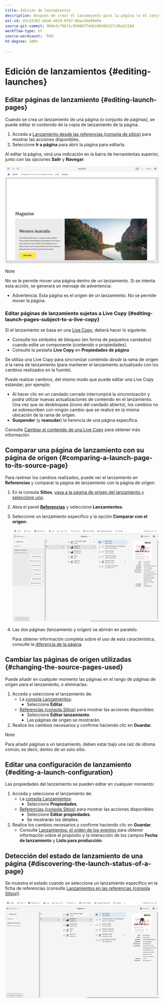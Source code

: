```yaml
---
title: Edición de lanzamientos
description: Después de crear el lanzamiento para la página (o el conjunto de páginas), se puede editar el contenido de la copia de inicio de las páginas.
exl-id: d3cd3383-e0a0-4019-9f97-8baa3be99e6e
source-git-commit: 90de3cf9bf1c949667f4de109d0b517c6be22184
workflow-type: ht
source-wordcount: '555'
ht-degree: 100%

---
```


# Edición de lanzamientos {#editing-launches}

## Editar páginas de lanzamiento {#editing-launch-pages}

Cuando se crea un lanzamiento de una página (o conjunto de páginas), se puede editar el contenido de la copia de lanzamiento de la página.

1. Acceda a [Lanzamiento desde las referencias (consola de sitios)](/help/sites-cloud/authoring/launches/overview.md#launches-in-references-sites-console) para mostrar las acciones disponibles.
1. Seleccione **Ir a página** para abrir la página para editarla.

Al editar la página, verá una indicación en la barra de herramientas superior, junto con las opciones **Salir** y **Navegar**:

![Salir y navegar por el lanzamiento desde el editor de páginas](/help/sites-cloud/authoring/assets/launches-edit-01.png)

>[!NOTE]
>
>No se le permite mover una página dentro de un lanzamiento. Si se intenta esta acción, se generará un mensaje de advertencia:
>
>* Advertencia: Esta página es el origen de un lanzamiento. No se permite mover la página.


### Editar páginas de lanzamiento sujetas a Live Copy {#editing-launch-pages-subject-to-a-live-copy}

Si el lanzamiento se basa en una [Live Copy](/help/sites-cloud/administering/msm/overview.md), deberá hacer lo siguiente:

* Consulte los símbolos de bloqueo (en forma de pequeños candados) cuando edite un componente (contenido o propiedades).
* Consulte la pestaña **Live Copy** en **Propiedades de página**

Se utiliza una Live Copy para sincronizar contenido *desde* la rama de origen *a* la rama de lanzamiento (para mantener el lanzamiento actualizado con los cambios realizados en la fuente).

Puede realizar cambios, del mismo modo que puede editar una Live Copy estándar; por ejemplo:

* Al hacer clic en un candado cerrado interrumpirá la sincronización y podrá utilizar nuevas actualizaciones de contenido en el lanzamiento. Una vez que se desbloquea (icono del candado abierto), los cambios no se sobrescriben con ningún cambio que se realice en la misma ubicación de la rama de origen.
* **Suspender** (y **reanudar**) la herencia de una página específica.

Consulte [Cambiar el contenido de una Live Copy](/help/sites-cloud/administering/msm/creating-live-copies.md) para obtener más información.

## Comparar una página de lanzamiento con su página de origen {#comparing-a-launch-page-to-its-source-page}

Para rastrear los cambios realizados, puede ver el lanzamiento en **Referencias** y comparar la página de lanzamiento con la página de origen:

1. En la consola **Sitios**, [vaya a la página de origen del lanzamiento y seleccione uno](/help/sites-cloud/authoring/getting-started/basic-handling.md#viewing-and-selecting-resources).
1. Abra el panel **[Referencias](/help/sites-cloud/authoring/getting-started/basic-handling.md#references)** y seleccione **Lanzamientos**.
1. Seleccione un lanzamiento específico y la opción **Comparar con el origen**:

   ![Comparación entre el lanzamiento y el origen](/help/sites-cloud/authoring/assets/launches-compare.png)

1. Las dos páginas (lanzamiento y origen) se abrirán en paralelo.

   Para obtener información completa sobre el uso de esta característica, consulte la [diferencia de la página](/help/sites-cloud/authoring/features/page-diff.md).

## Cambiar las páginas de origen utilizadas {#changing-the-source-pages-used}

Puede añadir en cualquier momento las páginas en el rango de páginas de origen para el lanzamiento, o eliminarlas: 

1. Acceda y seleccione el lanzamiento de:
   * La [consola Lanzamientos](/help/sites-cloud/authoring/launches/overview.md#the-launches-console):
      * Seleccione **Editar**.
   * [Referencias (consola Sitios)](/help/sites-cloud/authoring/launches/overview.md#launches-in-references-sites-console) para mostrar las acciones disponibles:
      * Seleccione **Editar lanzamiento**. 
      * Las páginas de origen se mostrarán.
1. Realice los cambios necesarios y confirme haciendo clic en **Guardar**.

>[!NOTE]
>
>Para añadir páginas a un lanzamiento, deben estar bajo una raíz de idioma común; es decir, dentro de un solo sitio.

## Editar una configuración de lanzamiento {#editing-a-launch-configuration}

Las propiedades del lanzamiento se pueden editar en cualquier momento:

1. Acceda y seleccione el lanzamiento de:
   * La [consola Lanzamientos](/help/sites-cloud/authoring/launches/overview.md#the-launches-console):
      * Seleccione **Propiedades**.
   * [Referencias (consola Sitios)](/help/sites-cloud/authoring/launches/overview.md#launches-in-references-sites-console) para mostrar las acciones disponibles:
      * Seleccione **Editar propiedades**. 
      * Se mostrarán los detalles.
1. Realice los cambios necesarios y confirme haciendo clic en **Guardar**.
   * Consulte [Lanzamientos: el orden de los eventos](/help/sites-cloud/authoring/launches/overview.md#launches-the-order-of-events) para obtener información sobre el propósito y la interacción de los campos **Fecha de lanzamiento** y **Listo para producción**.

## Detección del estado de lanzamiento de una página {#discovering-the-launch-status-of-a-page}

Se muestra el estado cuando se selecciona un lanzamiento específico en la ficha de referencias (consulte [Lanzamientos en las referencias (consola Sitios)](/help/sites-cloud/authoring/launches/overview.md#launches-in-references-sites-console)).

![Descubrimiento del estado de lanzamiento](/help/sites-cloud/authoring/assets/launches-status.png)
